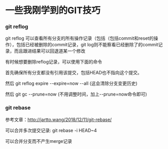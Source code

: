 # 一些我刚学到的GIT技巧


### git reflog

git reflog 可以查看所有分支的所有操作记录（包括（包括commit和reset的操作），包括已经被删除的commit记录，git log则不能察看已经删除了的commit记录，而且跟进结果可以回退道某一个修改

有时候想要删除reflog记录，可以使用下面的命令

首先确保所有分支都没有引用该提交，包括HEAD也不指向这个提交。

然后 git reflog expire --expire=now --all (这会清除分支变更历史)

然后 git gc --prune=now (不用调整时间，加上--prune=now命令即可)

### git rebase

参考文章：http://jartto.wang/2018/12/11/git-rebase/

可以合并多次提交记录: git rebase -i HEAD~4

可以合并分支而不产生merge记录

